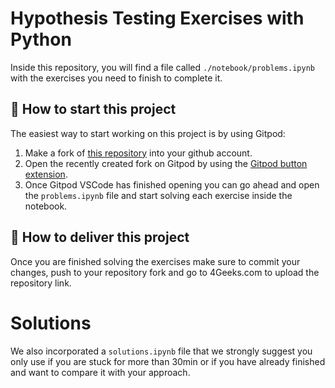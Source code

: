 <!-- hide -->

# Hypothesis Testing Exercises with Python

<!-- endhide -->

Inside this repository, you will find a file called `./notebook/problems.ipynb` with the exercises you need to finish to complete it.

## 🌱 How to start this project

The easiest way to start working on this project is by using Gitpod:

1. Make a fork of [this repository](https://github.com/4GeeksAcademy/hypothesis-testing-exercises-project) into your github account.
2. Open the recently created fork on Gitpod by using the [Gitpod button extension](https://www.gitpod.io/docs/browser-extension/).
3. Once Gitpod VSCode has finished opening you can go ahead and open the `problems.ipynb` file and start solving each exercise inside the notebook.

## 🚛 How to deliver this project

Once you are finished solving the exercises make sure to commit your changes, push to your repository fork and go to 4Geeks.com to upload the repository link.

# Solutions

We also incorporated a `solutions.ipynb` file that we strongly suggest you only use if you are stuck for more than 30min or if you have already finished and want to compare it with your approach.
